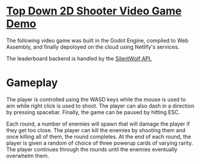 # [Top Down 2D Shooter Video Game Demo](https://2dshooterdemo.netlify.app/)
The following video game was built in the Godot Engine, compiled to Web Assembly, and finally depoloyed on the cloud using Netlify's services. 

The leaderboard backend is handled by the [SilentWolf API.](https://silentwolf.com/)

# Gameplay
The player is controlled using the WASD keys while the mouse is used to aim while right click is used to shoot. The player can also dash in a direction by pressing spacebar. Finally, the game can be paused by hitting ESC. 

Each round, a number of enemies will spawn that will damage the player if they get too close. The player can kill the enemies by shooting them and once killing all of them, the round completes. At the end of each round, the player is given a random of choice of three powerup cards of varying rarity. The player continues through the rounds until the enemies eventually overwhelm them. 
